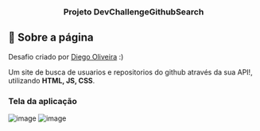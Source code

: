 <h3 align="center">
  Projeto DevChallengeGithubSearch
</h3>

## :rocket: Sobre a página

Desafio criado por  <a href="https://www.linkedin.com/in/diego-de-oliveira-brito/">Diego Oliveira</a> :)

Um site de busca de usuarios e repositorios do github através da sua API!, utilizando **HTML, JS, CSS**.

### Tela da aplicação

![image](https://github.com/JonanthaW/Projeto-DevChallengeGithubSearch/blob/main/assets/example1.jpg)
![image](https://github.com/JonanthaW/Projeto-DevChallengeGithubSearch/blob/main/assets/example2.jpg)
